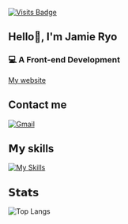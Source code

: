 
[![Visits Badge](https://komarev.com/ghpvc/?username=ryozm&label=Profile%20views&color=green&style=pixel)](https://github.com/ryozm)

<h2>Hello👋, I'm Jamie Ryo</h2>
<h3>💻 A Front-end Development</h3>

[My website](https://ryozm-homepage.vercel.app/)

## Contact me

  [<img alt="Gmail" src="https://img.shields.io/badge/Gmail-D14836?style=for-the-badge&logo=gmail&logoColor=white"/>](mailto:ryozming@gmail.com)

## 𝗠𝘆 skills
[![My Skills](https://skillicons.dev/icons?i=html,css,js,ts,nodejs,react,vue,nextjs,less,sass,tailwind,docker,webpack,vite,git,androidstudio,apple,d3,idea,java,kotlin,kubernetes,md,mysql,nginx,postgres,threejs&perline=5)](https://skillicons.dev)

## 𝗦𝘁𝗮𝘁𝘀
<!-- ![Ryozm's GitHub stats](https://github-readme-stats-two-gamma-52.vercel.app/api?username=ryozm&show_icons=true&theme=radical&count_private=true) -->
![Top Langs](https://github-readme-stats-two-gamma-52.vercel.app/api/top-langs/?username=ryozm&layout=compact)
